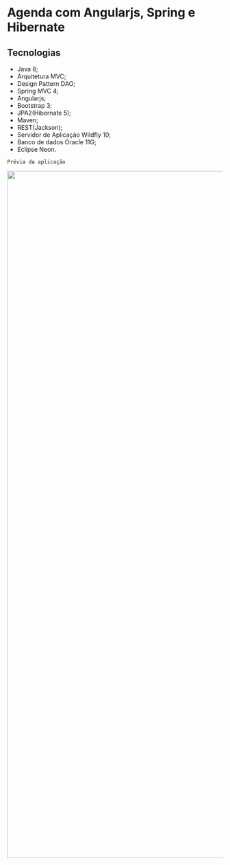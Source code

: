 # Agenda com Angularjs, Spring e Hibernate

## Tecnologias

* Java 8;
* Arquitetura MVC;
* Design Pattern DAO;
* Spring MVC 4;
* Angularjs;
* Bootstrap 3;
* JPA2(Hibernate 5);
* Maven;
* REST(Jackson);
* Servidor de Aplicação Wildfly 10;
* Banco de dados Oracle 11G;
* Eclipse Neon.

```
Prévia da aplicação
```
[comment]: # '
![](https://github.com/marcosabreu39/Agenda_Spring_Angularjs_Hibernate/blob/master/src/main/webapp/static/images/AgendaSpringHbn.gif)'
<p align="center">
  <img width="1600" src="https://github.com/marcosabreu39/Agenda_Spring_Angularjs_Hibernate/blob/master/src/main/webapp/static/images/agspringresthbn.gif">
</p>
